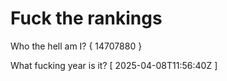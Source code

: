 # Fuck the rankings

Who the hell am I?
{ 14707880 }

What fucking year is it?
[ 2025-04-08T11:56:40Z ]
